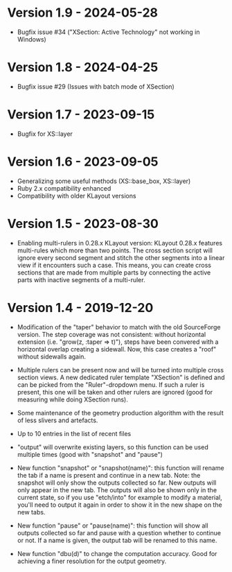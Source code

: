 
# Version 1.9 - 2024-05-28

* Bugfix issue #34 ("XSection: Active Technology" not working in Windows)

# Version 1.8 - 2024-04-25

* Bugfix issue #29 (Issues with batch mode of XSection)

# Version 1.7 - 2023-09-15

* Bugfix for XS::layer

# Version 1.6 - 2023-09-05

* Generalizing some useful methods (XS::base_box, XS::layer)
* Ruby 2.x compatibility enhanced
* Compatibility with older KLayout versions

# Version 1.5 - 2023-08-30

* Enabling multi-rulers in 0.28.x KLayout version:
  KLayout 0.28.x features multi-rules which more than two points.
  The cross section script will ignore every second segment and stitch
  the other segments into a linear view if it encounters such a case.
  This means, you can create cross sections that are made from multiple
  parts by connecting the active parts with inactive segments of a
  multi-ruler.

# Version 1.4 - 2019-12-20

* Modification of the "taper" behavior to match with the old SourceForge
  version. The step coverage was not consistent: without horizontal extension
  (i.e. "grow(z, :taper => t)"), steps have been convered with a horizontal
  overlap creating a sidewall. Now, this case creates a "roof" without sidewalls 
  again.

* Multiple rulers can be present now and will be turned into multiple 
  cross section views. A new dedicated ruler template "XSection" is defined and
  can be picked from the "Ruler"-dropdown menu. If such a ruler is 
  present, this one will be taken and other rulers are ignored (good
  for measuring while doing XSection runs).

* Some maintenance of the geometry production algorithm with the result
  of less slivers and artefacts.

* Up to 10 entries in the list of recent files

* "output" will overwrite existing layers, so this function can be used
  multiple times (good with "snapshot" and "pause")

* New function "snapshot" or "snapshot(name)": this function will rename
  the tab if a name is present and continue in a new tab. Note: the snapshot
  will only show the outputs collected so far. New outputs will only appear
  in the new tab. The outputs will also be shown only in the current state,
  so if you use "etch/into" for example to modify a material, you'll need
  to output it again in order to show it in the new shape on the new tabs.

* New function "pause" or "pause(name)": this function will show all outputs
  collected so far and pause with a question whether to continue or not.
  If a name is given, the output tab will be renamed to this name.

* New function "dbu(d)" to change the computation accuracy. Good for achieving
  a finer resolution for the output geometry.
